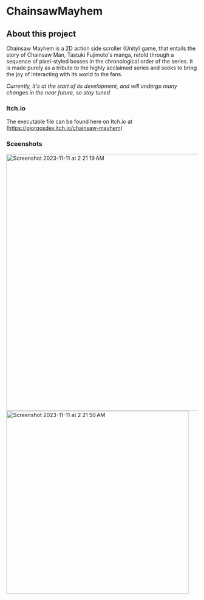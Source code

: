 # ChainsawMayhem

## About this project ##
Chainsaw Mayhem is a 2D action side scroller (Unity) game, that entails the story of Chainsaw Man, Tastuki Fujimoto's manga, retold through a sequence of pixel-styled bosses in the chronological order of the series.
It is made purely as a tribute to the highly acclaimed series and seeks to bring the joy of interacting with its world to the fans.

*Currently, it's at the start of its development, and will undergo many changes in the near future, so stay tuned*

### Itch.io ###
The executable file can be found here on Itch.io at (https://giorgosdev.itch.io/chainsaw-mayhem)

### Sceenshots ###
<img width="674" alt="Screenshot 2023-11-11 at 2 21 19 AM" src="https://github.com/Rossakis/ChainsawMayhem/assets/70864643/3558b54e-297f-41e7-9230-3f9ce635684b">
<img width="480" alt="Screenshot 2023-11-11 at 2 21 50 AM" src="https://github.com/Rossakis/ChainsawMayhem/assets/70864643/d5ad151b-7000-40dc-a1e1-6f7a548fb26a">
